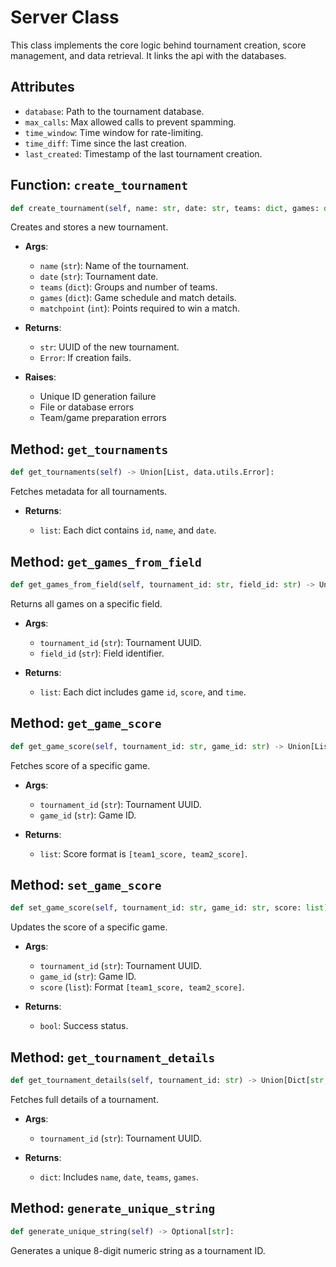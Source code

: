 # Server Class

This class implements the core logic behind tournament creation, score management, and data retrieval. It links the api with the databases.

## Attributes

* `database`: Path to the tournament database.
* `max_calls`: Max allowed calls to prevent spamming.
* `time_window`: Time window for rate-limiting.
* `time_diff`: Time since the last creation.
* `last_created`: Timestamp of the last tournament creation.

## Function: `create_tournament`

```python
def create_tournament(self, name: str, date: str, teams: dict, games: dict, matchpoint: int) -> Union[str, data.utils.Error]:
```

Creates and stores a new tournament.

* **Args**:

  * `name` (`str`): Name of the tournament.
  * `date` (`str`): Tournament date.
  * `teams` (`dict`): Groups and number of teams.
  * `games` (`dict`): Game schedule and match details.
  * `matchpoint` (`int`): Points required to win a match.
* **Returns**:

  * `str`: UUID of the new tournament.
  * `Error`: If creation fails.
* **Raises**:

  * Unique ID generation failure
  * File or database errors
  * Team/game preparation errors

## Method: `get_tournaments`

```python
def get_tournaments(self) -> Union[List, data.utils.Error]:
```

Fetches metadata for all tournaments.

* **Returns**:

  * `list`: Each dict contains `id`, `name`, and `date`.

## Method: `get_games_from_field`

```python
def get_games_from_field(self, tournament_id: str, field_id: str) -> Union[List[Dict[str, Any]], data.utils.Error]:
```

Returns all games on a specific field.

* **Args**:

  * `tournament_id` (`str`): Tournament UUID.
  * `field_id` (`str`): Field identifier.
* **Returns**:

  * `list`: Each dict includes game `id`, `score`, and `time`.

## Method: `get_game_score`

```python
def get_game_score(self, tournament_id: str, game_id: str) -> Union[List[int], data.utils.Error]:
```

Fetches score of a specific game.

* **Args**:

  * `tournament_id` (`str`): Tournament UUID.
  * `game_id` (`str`): Game ID.
* **Returns**:

  * `list`: Score format is `[team1_score, team2_score]`.

## Method: `set_game_score`

```python
def set_game_score(self, tournament_id: str, game_id: str, score: list) -> Union[bool, data.utils.Error]:
```

Updates the score of a specific game.

* **Args**:

  * `tournament_id` (`str`): Tournament UUID.
  * `game_id` (`str`): Game ID.
  * `score` (`list`): Format `[team1_score, team2_score]`.
* **Returns**:

  * `bool`: Success status.

## Method: `get_tournament_details`

```python
def get_tournament_details(self, tournament_id: str) -> Union[Dict[str, Any], data.utils.Error]:
```

Fetches full details of a tournament.

* **Args**:

  * `tournament_id` (`str`): Tournament UUID.
* **Returns**:

  * `dict`: Includes `name`, `date`, `teams`, `games`.

## Method: `generate_unique_string`

```python
def generate_unique_string(self) -> Optional[str]:
```

Generates a unique 8-digit numeric string as a tournament ID.
